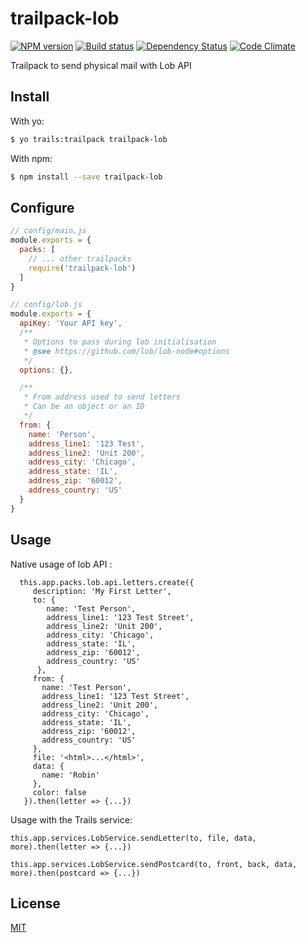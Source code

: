 # trailpack-lob

[![NPM version][npm-image]][npm-url]
[![Build status][ci-image]][ci-url]
[![Dependency Status][daviddm-image]][daviddm-url]
[![Code Climate][codeclimate-image]][codeclimate-url]

Trailpack to send physical mail with Lob API

## Install
With yo: 
```sh
$ yo trails:trailpack trailpack-lob
```

With npm:
```sh
$ npm install --save trailpack-lob
```

## Configure

```js
// config/main.js
module.exports = {
  packs: [
    // ... other trailpacks
    require('trailpack-lob')
  ]
}
```

```js
// config/lob.js
module.exports = {
  apiKey: 'Your API key',
  /**
   * Options to pass during lob initialisation
   * @see https://github.com/lob/lob-node#options
   */
  options: {},

  /**
   * From address used to send letters
   * Can be an object or an ID
   */
  from: {
    name: 'Person',
    address_line1: '123 Test',
    address_line2: 'Unit 200',
    address_city: 'Chicago',
    address_state: 'IL',
    address_zip: '60012',
    address_country: 'US'
  }
}
```

## Usage
Native usage of lob API : 
```
  this.app.packs.lob.api.letters.create({
     description: 'My First Letter',
     to: {
        name: 'Test Person',
        address_line1: '123 Test Street',
        address_line2: 'Unit 200',
        address_city: 'Chicago',
        address_state: 'IL',
        address_zip: '60012',
        address_country: 'US'
      },
     from: {
       name: 'Test Person',
       address_line1: '123 Test Street',
       address_line2: 'Unit 200',
       address_city: 'Chicago',
       address_state: 'IL',
       address_zip: '60012',
       address_country: 'US'
     },
     file: '<html>...</html>',
     data: {
       name: 'Robin'
     },
     color: false
   }).then(letter => {...})
```

Usage with the Trails service: 
```
this.app.services.LobService.sendLetter(to, file, data, more).then(letter => {...}) 

this.app.services.LobService.sendPostcard(to, front, back, data, more).then(postcard => {...}) 
```


## License
[MIT](https://github.com/jaumard/trailpack-lob/blob/master/LICENSE)

[npm-image]: https://img.shields.io/npm/v/trailpack-lob.svg?style=flat-square
[npm-url]: https://npmjs.org/package/trailpack-lob
[ci-image]: https://img.shields.io/travis//trailpack-lob/master.svg?style=flat-square
[ci-url]: https://travis-ci.org//trailpack-lob
[daviddm-image]: http://img.shields.io/david//trailpack-lob.svg?style=flat-square
[daviddm-url]: https://david-dm.org//trailpack-lob
[codeclimate-image]: https://img.shields.io/codeclimate/github//trailpack-lob.svg?style=flat-square
[codeclimate-url]: https://codeclimate.com/github//trailpack-lob

